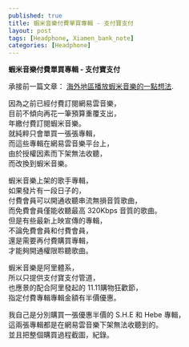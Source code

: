```yaml
---
published: true
title: 蝦米音樂付費單買專輯 - 支付寶支付
layout: post
tags: [Headphone, Xiamen_bank_note]
categories: [Headphone]
---
```


**蝦米音樂付費單買專輯 - 支付寶支付**    
    
承接前一篇文章：
[海外地區播放蝦米音樂的一點想法][1].   
    
因為之前已經付費訂閱網易雲音樂，    
目前不傾向再花一筆預算重覆支出，    
年繳付費訂閱蝦米音樂。   
就純粹只會單買一張張專輯，   
而這些專輯在網易雲音樂平台上，   
由於授權因素而下架無法收聽，    
而改換到蝦米音樂。   
    
蝦米音樂上架的歌手專輯，    
如果發片有一段日子的，   
付費會員可以開通收聽串流無損音質歌曲，   
而免費會員僅能收聽最高 320Kbps 音質的歌曲。    
但是有些最新上映宣傳的專輯，    
不論免費會員和付費會員，    
還是需要再付費購買專輯，    
才能夠開通權限聆聽歌曲。    
    
蝦米音樂是阿里體系，    
所以只提供支付寶支付管道，   
也應景的配合阿里發起的 11.11購物狂歡節，   
指定付費專輯專輯金額有半價優惠。    
    
我自己是分別購買一張優惠半價的 S.H.E 和 Hebe 專輯，    
這兩張專輯都是在網易雲音樂下架無法收聽到的。    
並且把整個購買過程截圖，紀錄。   


[1]: https://shengshampoo.github.io/headphone/2016/10/16/xiami-music-outside-cn.html
